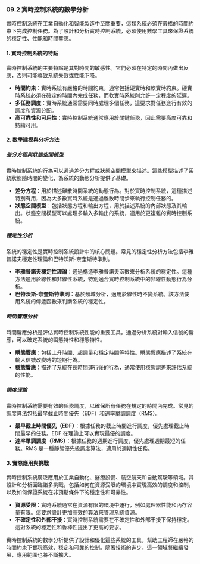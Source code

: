 ### 09.2 實時控制系統的數學分析

實時控制系統在工業自動化和智能製造中至關重要，這類系統必須在嚴格的時間約束下完成控制任務。為了設計和分析實時控制系統，必須使用數學工具來保證系統的穩定性、性能和時間響應。

#### 1. 實時控制系統的特點

實時控制系統的主要特點是其對時間的敏感性。它們必須在特定的時間內做出反應，否則可能導致系統失效或性能下降。

- **時間約束**：實時系統有嚴格的時間約束，通常包括硬實時和軟實時約束。硬實時系統必須在確定的時間內完成任務，而軟實時系統則允許一定程度的延遲。
- **多任務調度**：實時系統通常需要同時處理多個任務，這要求對任務進行有效的調度和資源分配。
- **高可靠性和可用性**：實時控制系統通常應用於關鍵任務，因此需要高度可靠和持續可用。

#### 2. 數學建模與分析方法

##### 差分方程與狀態空間模型
實時控制系統的行為可以通過差分方程或狀態空間模型來描述。這些模型描述了系統狀態隨時間的變化，為系統的動態分析提供了基礎。

- **差分方程**：用於描述離散時間系統的動態行為。對於實時控制系統，這種描述特別有用，因為大多數實時系統是通過離散時間步來執行控制任務的。
- **狀態空間模型**：包括狀態方程和輸出方程，用於描述系統的內部狀態及其輸出。狀態空間模型可以處理多輸入多輸出的系統，適用於更複雜的實時控制系統。

##### 穩定性分析
系統的穩定性是實時控制系統設計中的核心問題。常見的穩定性分析方法包括李雅普諾夫穩定性理論和巴特沃斯-奈奎斯特準則。

- **李雅普諾夫穩定性理論**：通過構造李雅普諾夫函數來分析系統的穩定性。這種方法適用於線性和非線性系統，特別適合實時控制系統中的非線性動態行為分析。
- **巴特沃斯-奈奎斯特準則**：基於頻域分析，適用於線性時不變系統。該方法使用系統的傳遞函數來判斷系統的穩定性。

##### 時間響應分析
時間響應分析是評估實時控制系統性能的重要工具。通過分析系統對輸入信號的響應，可以確定系統的瞬態特性和穩態特性。

- **瞬態響應**：包括上升時間、超調量和穩定時間等特性。瞬態響應描述了系統在輸入信號改變時的短期行為。
- **穩態響應**：描述了系統在長時間運行後的行為，通常使用穩態誤差來評估系統的性能。

##### 調度理論
實時控制系統需要有效的任務調度，以確保所有任務在規定的時間內完成。常見的調度算法包括最早截止時間優先（EDF）和速率單調調度（RMS）。

- **最早截止時間優先（EDF）**：根據任務的截止時間進行調度，優先處理截止時間最早的任務。EDF 在理論上可以實現最優的調度。
- **速率單調調度（RMS）**：根據任務的週期進行調度，優先處理週期最短的任務。RMS 是一種靜態優先級調度算法，適用於週期性任務。

#### 3. 實際應用與挑戰

實時控制系統廣泛應用於工業自動化、醫療設備、航空航天和自動駕駛等領域。其設計和分析面臨諸多挑戰，包括如何在資源受限的環境中實現高效的調度和控制，以及如何保證系統在非預期條件下的穩定性和可靠性。

- **資源受限**：實時系統通常在資源有限的環境中運行，例如處理器性能和內存容量有限。這要求設計更加高效的算法來管理系統資源。
- **不確定性和外部干擾**：實時控制系統需要在不確定性和外部干擾下保持穩定。這對系統的穩定性和魯棒性提出了更高的要求。

實時控制系統的數學分析提供了設計和優化這些系統的工具，幫助工程師在嚴格的時間約束下實現高效、穩定和可靠的控制。隨著技術的進步，這一領域將繼續發展，應用範圍也將不斷擴大。